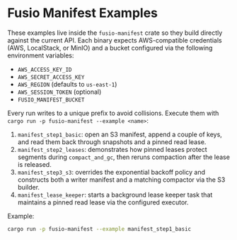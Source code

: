 # Fusio Manifest Examples

These examples live inside the `fusio-manifest` crate so they build directly
against the current API. Each binary expects AWS-compatible credentials (AWS,
LocalStack, or MinIO) and a bucket configured via the following environment
variables:

- `AWS_ACCESS_KEY_ID`
- `AWS_SECRET_ACCESS_KEY`
- `AWS_REGION` (defaults to `us-east-1`)
- `AWS_SESSION_TOKEN` (optional)
- `FUSIO_MANIFEST_BUCKET`

Every run writes to a unique prefix to avoid collisions. Execute them with
`cargo run -p fusio-manifest --example <name>`:

1. `manifest_step1_basic`: open an S3 manifest, append a couple of keys, and read
   them back through snapshots and a pinned read lease.
2. `manifest_step2_leases`: demonstrates how pinned leases protect segments
   during `compact_and_gc`, then reruns compaction after the lease is released.
3. `manifest_step3_s3`: overrides the exponential backoff policy and constructs
   both a writer manifest and a matching compactor via the S3 builder.
4. `manifest_lease_keeper`: starts a background lease keeper task that maintains
   a pinned read lease via the configured executor.

Example:

```bash
cargo run -p fusio-manifest --example manifest_step1_basic
```
